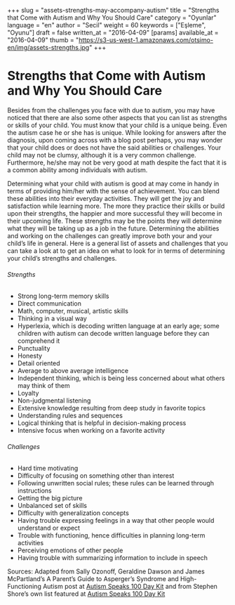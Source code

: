 +++
slug = "assets-strengths-may-accompany-autism"
title = "Strengths that Come with Autism and Why You Should Care"
category = "Oyunlar"
language = "en"
author = "Secil"
weight = 60
keywords = ["Eşleme", "Oyunu"]
draft = false
written_at = "2016-04-09"
[params]
available_at = "2016-04-09"
thumb = "https://s3-us-west-1.amazonaws.com/otsimo-en/img/assets-strengths.jpg"
+++


# Strengths that Come with Autism and Why You Should Care

Besides from the challenges you face with due to autism, you may have noticed that there are also some other aspects that you can list as strengths or skills of your child. You must know that your child is a unique being. Even the autism case he or she has is unique. While looking for answers after the diagnosis, upon coming across with a blog post perhaps, you may wonder that your child does or does not have the said abilities or challenges. Your child may not be clumsy, although it is a very common challenge. Furthermore, he/she may not be very good at math despite the fact that it is a common ability among individuals with autism.


Determining what your child with autism is good at may come in handy in terms of providing him/her with the sense of achievement. You can blend these abilities into their everyday activities. They will get the joy and satisfaction while learning more. The more they practice their skills or build upon their strengths, the happier and more successful they will become in their upcoming life. These strengths may be the points they will determine what they will be taking up as a job in the future. Determining the abilities and working on the challenges can greatly improve both your and your child’s life in general. Here is a general list of assets and challenges that you can take a look at to get an idea on what to look for in terms of determining your child’s strengths and challenges.

###### Strengths

  * Strong long-term memory skills
  * Direct communication
  * Math, computer, musical, artistic skills
  * Thinking in a visual way
  * Hyperlexia, which is decoding written language at an early age; some children with autism can decode written language before they can comprehend it
  * Punctuality
  * Honesty
  * Detail oriented
  * Average to above average intelligence
  * Independent thinking, which is being less concerned about what others may think of them
  * Loyalty
  * Non-judgmental listening
  * Extensive knowledge resulting from deep study in favorite topics
  * Understanding rules and sequences
  * Logical thinking that is helpful in decision-making process
  * Intensive focus when working on a favorite activity

###### Challenges

  * Hard time motivating
  * Difficulty of focusing on something other than interest
  * Following unwritten social rules; these rules can be learned through instructions
  * Getting the big picture
  * Unbalanced set of skills
  * Difficulty with generalization concepts
  * Having trouble expressing feelings in a way that other people would understand or expect
  * Trouble with functioning, hence difficulties in planning long-term activities
  * Perceiving emotions of other people
  * Having trouble with summarizing information to include in speech

Sources: Adapted from Sally Ozonoff, Geraldine Dawson and James McPartland’s A Parent’s Guide to Asperger’s Syndrome and High-Functioning Autism post at [Autism Speaks 100 Day Kit](https://www.autismspeaks.org/sites/default/files/docs/about_autism_0.pdf) and from Stephen Shore’s own list featured at [Autism Speaks 100 Day Kit](https://www.autismspeaks.org/sites/default/files/docs/school_about_autism.pdf)
